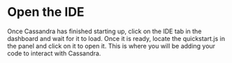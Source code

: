 # **Open the IDE**

Once Cassandra has  finished starting up, click on the IDE tab in the dashboard and wait for it to load. Once it is ready, locate the quickstart.js in the panel and click on it to open it. This is where you will be adding your code to interact with Cassandra.

